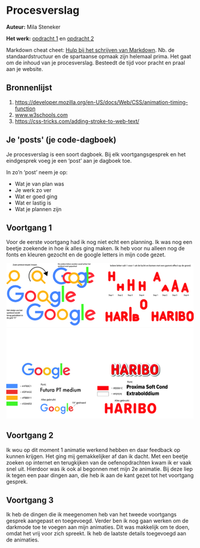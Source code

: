 # Procesverslag
**Auteur:** Mila Steneker

**Het werk:** [opdracht 1](opdracht1/index.html) en [opdracht 2](opdracht2/index.html)


Markdown cheat cheet: [Hulp bij het schrijven van Markdown](https://github.com/adam-p/markdown-here/wiki/Markdown-Cheatsheet). Nb. de standaardstructuur en de spartaanse opmaak zijn helemaal prima. Het gaat om de inhoud van je procesverslag. Besteedt de tijd voor pracht en praal aan je website.



## Bronnenlijst
1. https://developer.mozilla.org/en-US/docs/Web/CSS/animation-timing-function
2. www.w3schools.com
3. https://css-tricks.com/adding-stroke-to-web-text/



## Je 'posts' (je code-dagboek)

Je procesverslag is een soort dagboek.
Bij elk voortgangsgesprek en het eindgesprek voeg je een ‘post’ aan je dagboek toe.

In zo’n ‘post’ neem je op:
- Wat je van plan was
- Je werk zo ver
- Wat er goed ging
- Wat er lastig is
- Wat je plannen zijn

## Voortgang 1
Voor de eerste voortgang had ik nog niet echt een planning. Ik was nog een beetje zoekende in hoe ik alles ging maken. Ik heb voor nu alleen nog de fonts en kleuren gezocht en de google letters in mijn code gezet.

![alt text](opdracht1/images/schetsen.jpg)
![alt text](opdracht1/images/CSSinfo.jpg)


## Voortgang 2
Ik wou op dit moment 1 animatie werkend hebben en daar feedback op kunnen krijgen. Het ging mij gemakkelijker af dan ik dacht. Met een beetje zoeken op internet en terugkijken van de oefenopdrachten kwam ik er vaak snel uit. Hierdoor was ik ook al begonnen met mijn 2e animatie. Bij deze liep ik tegen een paar dingen aan, die heb ik aan de kant gezet tot het voortgang gesprek.

## Voortgang 3
Ik heb de dingen die ik meegenomen heb van het tweede voortgangs gesprek aangepast en toegevoegd. Verder ben ik nog gaan werken om de darkmode toe te voegen aan mijn animaties. Dit was makkelijk om te doen, omdat het vrij voor zich spreekt. Ik heb de laatste details toegevoegd aan de animaties.
